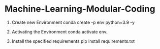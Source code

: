 # Machine-Learning-Modular-Coding

1. Create new Environment
conda create -p env python=3.9 -y

2. Activating the Environment
conda activate env.

3. Install the specified requirements
pip install requirements.txt